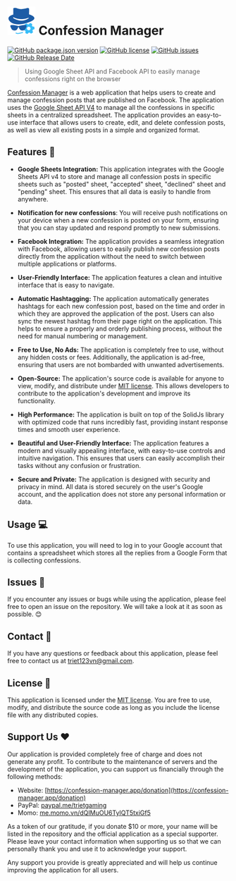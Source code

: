 # <img src="/public/assets/favicon.svg" alt="Confession Manager Icon" style="height: 64px; width:64px;"/> Confession Manager

[![GitHub package.json version][version-shield]][version-url]
[![GitHub license][license-shield]][license-url]
[![GitHub issues][issues-shield]][issues-url]
[![GitHub Release Date][release-shield]][release-url]

> Using Google Sheet API and Facebook API to easily manage confessions right on the browser

[Confession Manager](https://confession-manager.app) is a web application that helps users to create and manage confession posts that are published on Facebook. The application uses the [Google Sheet API V4][gsheet-api-link] to manage all the confessions in specific sheets in a centralized spreadsheet. The application provides an easy-to-use interface that allows users to create, edit, and delete confession posts, as well as view all existing posts in a simple and organized format.

## Features 🚀

- **Google Sheets Integration:** This application integrates with the Google Sheets API v4 to store and manage all confession posts in specific sheets such as "posted" sheet, "accepted" sheet, "declined" sheet and "pending" sheet. This ensures that all data is easily to handle from anywhere.

- **Notification for new confessions**: You will receive push notifications on your device when a new confession is posted on your form, ensuring that you can stay updated and respond promptly to new submissions.

- **Facebook Integration:** The application provides a seamless integration with Facebook, allowing users to easily publish new confession posts directly from the application without the need to switch between multiple applications or platforms.

- **User-Friendly Interface:** The application features a clean and intuitive interface that is easy to navigate.

- **Automatic Hashtagging:** The application automatically generates hashtags for each new confession post, based on the time and order in which they are approved the application of the post. Users can also sync the newest hashtag from their page right on the application. This helps to ensure a properly and orderly publishing process, without the need for manual numbering or management.

- **Free to Use, No Ads:** The application is completely free to use, without any hidden costs or fees. Additionally, the application is ad-free, ensuring that users are not bombarded with unwanted advertisements.

- **Open-Source:** The application's source code is available for anyone to view, modify, and distribute under [MIT license][license-url]. This allows developers to contribute to the application's development and improve its functionality.

- **High Performance:** The application is built on top of the SolidJs library with optimized code that runs incredibly fast, providing instant response times and smooth user experience.

- **Beautiful and User-Friendly Interface:** The application features a modern and visually appealing interface, with easy-to-use controls and intuitive navigation. This ensures that users can easily accomplish their tasks without any confusion or frustration.

- **Secure and Private:** The application is designed with security and privacy in mind. All data is stored securely on the user's Google account, and the application does not store any personal information or data.

## Usage 💻

To use this application, you will need to log in to your Google account that contains a spreadsheet which stores all the replies from a Google Form that is collecting confessions.

## Issues 🐛

If you encounter any issues or bugs while using the application, please feel free to open an issue on the repository. We will take a look at it as soon as possible. 😊

## Contact 📩

If you have any questions or feedback about this application, please feel free to contact us at [triet123vn@gmail.com](mailto:triet123vn@gmail.com).

## License 📜

This application is licensed under the [MIT license][license-url]. You are free to use, modify, and distribute the source code as long as you include the license file with any distributed copies.

## Support Us ❤️

Our application is provided completely free of charge and does not generate any profit. To contribute to the maintenance of servers and the development of the application, you can support us financially through the following methods:

- Website: [https://confession-manager.app/donation](https://confession-manager.app/donation)
- PayPal: [paypal.me/trietgaming](https://paypal.me/trietgaming)
- Momo: [me.momo.vn/dQIMuOU6TyIQT5txiGf5](https://me.momo.vn/dQIMuOU6TyIQT5txiGf5)

As a token of our gratitude, if you donate $10 or more, your name will be listed in the repository and the official application as a special supporter. Please leave your contact information when supporting us so that we can personally thank you and use it to acknowledge your support.

Any support you provide is greatly appreciated and will help us continue improving the application for all users.

<!--VARIABLES-->

[version-shield]: https://img.shields.io/github/package-json/v/trietgaming/confession-manager?color=white
[version-url]: https://github.com/trietgaming/confession-manager/releases
[license-shield]: https://img.shields.io/github/license/trietgaming/confession-manager?color=black
[license-url]: https://github.com/trietgaming/confession-manager/blob/master/LICENSE
[issues-shield]: https://img.shields.io/github/issues/trietgaming/confession-manager
[issues-url]: https://github.com/trietgaming/confession-manager/issues
[release-shield]: https://img.shields.io/github/release-date/trietgaming/confession-manager?color=blue
[release-url]: https://github.com/trietgaming/confession-manager/releases
[gsheet-api-link]: [https://developers.google.com/sheets/api/guides/concepts]
